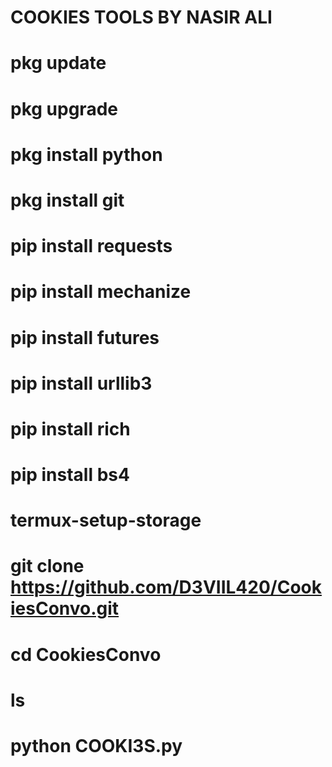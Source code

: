 # COOKIES TOOLS BY NASIR ALI
# pkg update 
# pkg upgrade
# pkg install python
# pkg install git
# pip install requests
# pip install mechanize
# pip install futures
# pip install urllib3
# pip install rich
# pip install bs4
# termux-setup-storage
# git clone https://github.com/D3VIIL420/CookiesConvo.git
# cd CookiesConvo
# ls
# python COOKI3S.py
